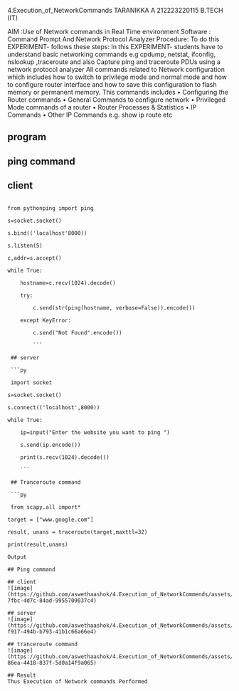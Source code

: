  4.Execution_of_NetworkCommands
 TARANIKKA A
 212223220115
 B.TECH (IT)
 
 AIM :Use of Network commands in Real Time environment
 Software : Command Prompt And Network Protocol
 Analyzer
 Procedure: To do this EXPERIMENT- follows these steps:
 In this EXPERIMENT- students have to understand basic networking commands e.g
 cpdump, netstat, ifconfig, nslookup ,traceroute and also Capture ping and traceroute PDUs
 using a network protocol analyzer
 All commands related to Network configuration which includes how to switch to privilege
 mode
 and normal mode and how to configure router interface and how to save this
 configuration to
 flash memory or permanent memory.
 This commands includes
 • Configuring the Router commands
 • General Commands to configure network
 • Privileged Mode commands of a router
 • Router Processes & Statistics
 • IP Commands
 • Other IP Commands e.g. show ip route etc
 ## program
 ## ping command
 ## client
 
``` import socket 
 
from pythonping import ping 

s=socket.socket() 

s.bind(('localhost'8000)) 

s.listen(5) 

c,addr=s.accept() 

while True: 

    hostname=c.recv(1024).decode() 
    
    try: 
    
        c.send(str(ping(hostname, verbose=False)).encode()) 
        
    except KeyError: 
    
        c.send("Not Found".encode())
        
        ```
        
 ## server
 
 ```py

 import socket

s=socket.socket()

s.connect(('localhost',8000))

while True:

    ip=input("Enter the website you want to ping ")

    s.send(ip.encode())

    print(s.recv(1024).decode())

    ```

 ## Tranceroute command

 ```py

 from scapy.all import*

target = ["www.google.com"]

result, unans = traceroute(target,maxttl=32)

print(result,unans)

Output

## Ping command

## client
![image](https://github.com/aswethaashok/4.Execution_of_NetworkCommends/assets/149987410/f38cc423-7fbc-4d7c-84ad-9955709037c4)

## server
![image](https://github.com/aswethaashok/4.Execution_of_NetworkCommends/assets/149987410/ef30a767-f917-494b-b793-41b1c66a66e4)

## tranceroute command
![image](https://github.com/aswethaashok/4.Execution_of_NetworkCommends/assets/149987410/8dc43da5-86ea-4418-837f-5d0a14f9a065)

## Result
Thus Execution of Network commands Performed
